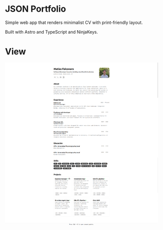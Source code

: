 # JSON Portfolio

Simple web app that renders minimalist CV with print-friendly layout.

Built with Astro and TypeScript and NinjaKeys.

# View

![Alt text](./public/json_portfolio.drawio.png?raw=true "Title")